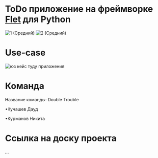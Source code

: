 # ToDo приложение на фреймворке [Flet](https://flet.dev/) для Python

![1 (Средний)](https://github.com/MainEditor/ToDoApp/assets/98752769/83d46b14-8262-4996-a666-729f2846b550)
![2 (Средний)](https://github.com/MainEditor/ToDoApp/assets/98752769/24bf2632-8109-4731-960e-ffe45c097f03)

# Use-case

![юз кейс туду приложения](https://github.com/MainEditor/ToDoApp/assets/98752769/7dc8879d-9b7a-4824-ba27-519e06198996)


# Команда

Название команды: Double Trouble

•Кучашев Дауд

•Курманов Никита

# Ссылка на доску проекта
...